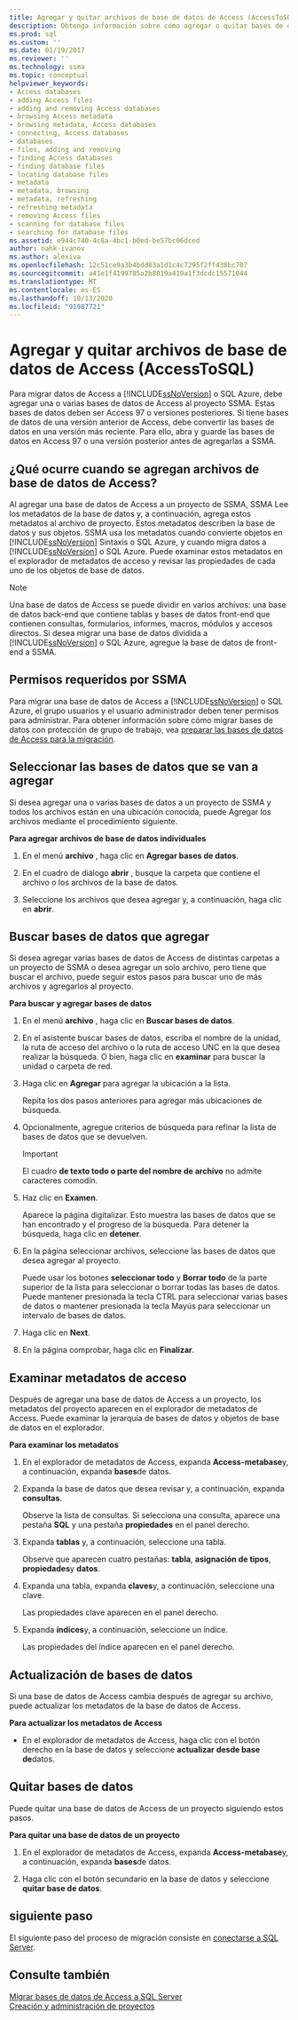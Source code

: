 ```yaml
---
title: Agregar y quitar archivos de base de datos de Access (AccessToSQL) | Microsoft Docs
description: Obtenga información sobre cómo agregar o quitar bases de datos de Access en o desde el proyecto de SSMA para migrar datos de Access a SQL Server o Azure SQL Database.
ms.prod: sql
ms.custom: ''
ms.date: 01/19/2017
ms.reviewer: ''
ms.technology: ssma
ms.topic: conceptual
helpviewer_keywords:
- Access databases
- adding Access files
- adding and removing Access databases
- browsing Access metadata
- browsing metadata, Access databases
- connecting, Access databases
- databases
- files, adding and removing
- finding Access databases
- finding database files
- locating database files
- metadata
- metadata, browsing
- metadata, refreshing
- refreshing metadata
- removing Access files
- scanning for database files
- searching for database files
ms.assetid: e944c740-4c8a-4bc1-b0ed-be57bc06dced
author: nahk-ivanov
ms.author: alexiva
ms.openlocfilehash: 12c51ce9a3b4bdd83a1d1c4c7295f2ff438bc707
ms.sourcegitcommit: a41e1f4199785a2b8019a419a1f3dcdc15571044
ms.translationtype: MT
ms.contentlocale: es-ES
ms.lasthandoff: 10/13/2020
ms.locfileid: "91987721"
---
```

# <a name="adding-and-removing-access-database-files-accesstosql"></a>Agregar y quitar archivos de base de datos de Access (AccessToSQL)
Para migrar datos de Access a [!INCLUDE[ssNoVersion](../../includes/ssnoversion-md.md)] o SQL Azure, debe agregar una o varias bases de datos de Access al proyecto SSMA. Estas bases de datos deben ser Access 97 o versiones posteriores. Si tiene bases de datos de una versión anterior de Access, debe convertir las bases de datos en una versión más reciente. Para ello, abra y guarde las bases de datos en Access 97 o una versión posterior antes de agregarlas a SSMA.  
  
## <a name="what-happens-when-you-add-access-database-files"></a>¿Qué ocurre cuando se agregan archivos de base de datos de Access?  
Al agregar una base de datos de Access a un proyecto de SSMA, SSMA Lee los metadatos de la base de datos y, a continuación, agrega estos metadatos al archivo de proyecto. Estos metadatos describen la base de datos y sus objetos. SSMA usa los metadatos cuando convierte objetos en [!INCLUDE[ssNoVersion](../../includes/ssnoversion-md.md)] Sintaxis o SQL Azure, y cuando migra datos a [!INCLUDE[ssNoVersion](../../includes/ssnoversion-md.md)] o SQL Azure. Puede examinar estos metadatos en el explorador de metadatos de acceso y revisar las propiedades de cada uno de los objetos de base de datos.  
  
> [!NOTE]  
> Una base de datos de Access se puede dividir en varios archivos: una base de datos back-end que contiene tablas y bases de datos front-end que contienen consultas, formularios, informes, macros, módulos y accesos directos. Si desea migrar una base de datos dividida a [!INCLUDE[ssNoVersion](../../includes/ssnoversion-md.md)] o SQL Azure, agregue la base de datos de front-end a SSMA.  
  
## <a name="permissions-that-are-required-by-ssma"></a>Permisos requeridos por SSMA  
Para migrar una base de datos de Access a [!INCLUDE[ssNoVersion](../../includes/ssnoversion-md.md)] o SQL Azure, el grupo usuarios y el usuario administrador deben tener permisos para administrar. Para obtener información sobre cómo migrar bases de datos con protección de grupo de trabajo, vea [preparar las bases de datos de Access para la migración](preparing-access-databases-for-migration-accesstosql.md).  
  
## <a name="selecting-databases-to-add"></a>Seleccionar las bases de datos que se van a agregar  
Si desea agregar una o varias bases de datos a un proyecto de SSMA y todos los archivos están en una ubicación conocida, puede Agregar los archivos mediante el procedimiento siguiente.  
  
**Para agregar archivos de base de datos individuales**  
  
1.  En el menú **archivo** , haga clic en **Agregar bases de datos**.  
  
2.  En el cuadro de diálogo **abrir** , busque la carpeta que contiene el archivo o los archivos de la base de datos.  
  
3.  Seleccione los archivos que desea agregar y, a continuación, haga clic en **abrir**.  
  
## <a name="finding-databases-to-add"></a>Buscar bases de datos que agregar  
Si desea agregar varias bases de datos de Access de distintas carpetas a un proyecto de SSMA o desea agregar un solo archivo, pero tiene que buscar el archivo, puede seguir estos pasos para buscar uno de más archivos y agregarlos al proyecto.  
  
**Para buscar y agregar bases de datos**  
  
1.  En el menú **archivo** , haga clic en **Buscar bases de datos**.  
  
2.  En el asistente buscar bases de datos, escriba el nombre de la unidad, la ruta de acceso del archivo o la ruta de acceso UNC en la que desea realizar la búsqueda. O bien, haga clic en **examinar** para buscar la unidad o carpeta de red.  
  
3.  Haga clic en **Agregar** para agregar la ubicación a la lista.  
  
    Repita los dos pasos anteriores para agregar más ubicaciones de búsqueda.  
  
4.  Opcionalmente, agregue criterios de búsqueda para refinar la lista de bases de datos que se devuelven.  
  
    > [!IMPORTANT]  
    > El cuadro **de texto todo o parte del nombre de archivo** no admite caracteres comodín.  
  
5.  Haz clic en **Examen**.  
  
    Aparece la página digitalizar. Esto muestra las bases de datos que se han encontrado y el progreso de la búsqueda. Para detener la búsqueda, haga clic en **detener**.  
  
6.  En la página seleccionar archivos, seleccione las bases de datos que desea agregar al proyecto.  
  
    Puede usar los botones **seleccionar todo** y **Borrar todo** de la parte superior de la lista para seleccionar o borrar todas las bases de datos. Puede mantener presionada la tecla CTRL para seleccionar varias bases de datos o mantener presionada la tecla Mayús para seleccionar un intervalo de bases de datos.  
  
7.  Haga clic en **Next**.  
  
8.  En la página comprobar, haga clic en **Finalizar**.  
  
## <a name="browsing-access-metadata"></a>Examinar metadatos de acceso  
Después de agregar una base de datos de Access a un proyecto, los metadatos del proyecto aparecen en el explorador de metadatos de Access. Puede examinar la jerarquía de bases de datos y objetos de base de datos en el explorador.  
  
**Para examinar los metadatos**  
  
1.  En el explorador de metadatos de Access, expanda **Access-metabase**y, a continuación, expanda **bases**de datos.  
  
2.  Expanda la base de datos que desea revisar y, a continuación, expanda **consultas**.  
  
    Observe la lista de consultas. Si selecciona una consulta, aparece una pestaña **SQL** y una pestaña **propiedades** en el panel derecho.  
  
3.  Expanda **tablas** y, a continuación, seleccione una tabla.  
  
    Observe que aparecen cuatro pestañas: **tabla**, **asignación de tipos**, **propiedades**y **datos**.  
  
4.  Expanda una tabla, expanda **claves**y, a continuación, seleccione una clave.  
  
    Las propiedades clave aparecen en el panel derecho.  
  
5.  Expanda **índices**y, a continuación, seleccione un índice.  
  
    Las propiedades del índice aparecen en el panel derecho.  
  
## <a name="refreshing-databases"></a>Actualización de bases de datos  
Si una base de datos de Access cambia después de agregar su archivo, puede actualizar los metadatos de la base de datos de Access.  
  
**Para actualizar los metadatos de Access**  
  
-   En el explorador de metadatos de Access, haga clic con el botón derecho en la base de datos y seleccione **actualizar desde base de**datos.  
  
## <a name="removing-databases"></a>Quitar bases de datos  
Puede quitar una base de datos de Access de un proyecto siguiendo estos pasos.  
  
**Para quitar una base de datos de un proyecto**  
  
1.  En el explorador de metadatos de Access, expanda **Access-metabase**y, a continuación, expanda **bases**de datos.  
  
2.  Haga clic con el botón secundario en la base de datos y seleccione **quitar base de datos**.  
  
## <a name="next-step"></a>siguiente paso  
El siguiente paso del proceso de migración consiste en [conectarse a SQL Server](../sybase/connecting-to-sql-server-sybasetosql.md).  
  
## <a name="see-also"></a>Consulte también  
[Migrar bases de datos de Access a SQL Server](migrating-access-databases-to-sql-server-azure-sql-db-accesstosql.md)  
[Creación y administración de proyectos](creating-and-managing-projects-accesstosql.md)  
